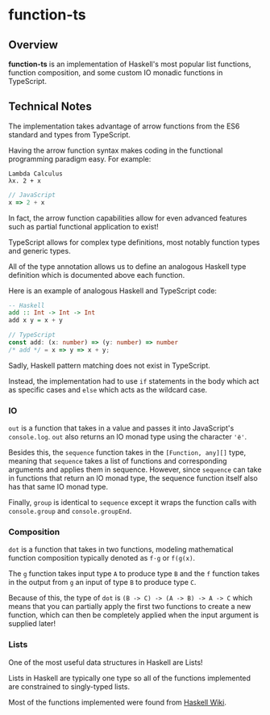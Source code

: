 # function-ts

## Overview

**function-ts** is an implementation of Haskell's most popular list functions, function composition, and some custom IO monadic functions in TypeScript.

## Technical Notes

The implementation takes advantage of arrow functions from the ES6 standard and types from TypeScript.

Having the arrow function syntax makes coding in the functional programming paradigm easy. For example:

```text
Lambda Calculus
λx. 2 + x
```

```javascript
// JavaScript
x => 2 + x
```

In fact, the arrow function capabilities allow for even advanced features such as partial functional application to exist!

TypeScript allows for complex type definitions, most notably function types and generic types.

All of the type annotation allows us to define an analogous Haskell type definition which is documented above each function.

Here is an example of analogous Haskell and TypeScript code:

```haskell
-- Haskell
add :: Int -> Int -> Int
add x y = x + y
```

```typescript
// TypeScript
const add: (x: number) => (y: number) => number
/* add */ = x => y => x + y;
```

Sadly, Haskell pattern matching does not exist in TypeScript.

Instead, the implementation had to use `if` statements in the body which act as specific cases and `else` which acts as the wildcard case.

### IO

`out` is a function that takes in a value and passes it into JavaScript's `console.log`. `out` also returns an IO monad type using the character `'ё'`.

Besides this, the `sequence` function takes in the `[Function, any][]` type, meaning that `sequence` takes a list of functions and corresponding arguments and applies them in sequence. However, since `sequence` can take in functions that return an IO monad type, the sequence function itself also has that same IO monad type.

Finally, `group` is identical to `sequence` except it wraps the function calls with `console.group` and `console.groupEnd`.

### Composition

`dot` is a function that takes in two functions, modeling mathematical function composition typically denoted as `f·g` or `f(g(x)`.

The `g` function takes input type `A` to produce type `B` and the `f` function takes in the output from `g` an input of type `B` to produce type `C`.

Because of this, the type of `dot` is `(B -> C) -> (A -> B) -> A -> C` which means that you can partially apply the first two functions to create a new function, which can then be completely applied when the input argument is supplied later!

### Lists

One of the most useful data structures in Haskell are Lists!

Lists in Haskell are typically one type so all of the functions implemented are constrained to singly-typed lists.

Most of the functions implemented were found from [Haskell Wiki](https://wiki.haskell.org/How_to_work_on_lists).

